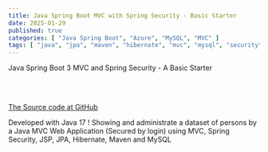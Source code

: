 ```yaml
---
title: Java Spring Boot MVC with Spring Security - Basic Starter
date: 2025-01-29
published: true
categories: [ "Java Spring Boot", "Azure", "MySQL", "MVC" ]
tags: [ "java", "jpa", "maven", "hibernate", "mvc", "mysql", "security", "azure", "mvc" ]
---
```


Java Spring Boot 3 MVC and Spring Security - A Basic Starter
  
<br /><br />

<a href="https://github.com/persteenolsen/spring-boot-3-mvc-security-starter-one" target="_blank">The Source code at GitHub</a>


Developed with Java 17 ! Showing and administrate a dataset of persons by a Java MVC Web Application (Secured by login) using MVC, Spring Security, JSP, JPA, Hibernate, Maven and MySQL





